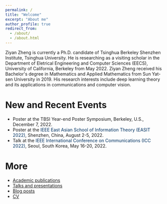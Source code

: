 ```yaml
---
permalink: /
title: "Welcome"
excerpt: "About me"
author_profile: true
redirect_from: 
  - /about/
  - /about.html
---
```


Ziyan Zheng is currently a Ph.D. candidate of Tsinghua Berkeley Shenzhen Institute, Tsinghua University. He is researching as a visiting scholar in the Department of Eletrical Engineering and Computer Sciences (EECS), University of California, Berkeley from May 2022. Ziyan Zheng received his Bachelor's degree in Mathematics and Applied Mathematics from Sun Yat-sen University in 2019. His research interests include deep learning theory and its applications in communications and computer vision.

# New and Recent Events

* Poster at the <a STYLE="text-decoration:none"
onMouseOver="this.style.color =  '#FDB515'"
onMouseOut="this.style.color = '#003262'"> TBSI Year-end Poster Symposium, Berkeley, U.S., December 7, 2022.
* Poster at the <a STYLE="text-decoration:none"
href="http://easit.itguangzhou.cn/pdf/Posters.pdf"><FONT color="#003262"
onMouseOver="this.style.color =  '#FDB515'"
onMouseOut="this.style.color = '#003262'"> IEEE East Asian School of Information Theory 
(EASIT 2022)</FONT></a>, Shenzhen, China, August 2-5, 2022.
* Talk at the <a STYLE="text-decoration:none"
href="https://icc2022.ieee-icc.org/program/technical-symposium-program/symposia-virtual-wednesday-18-may-2022#SAC-MLC-9"><FONT color="#003262"
onMouseOver="this.style.color =  '#FDB515'"
onMouseOut="this.style.color = '#003262'"> IEEE International Conference on Communications 
(ICC 2022)</FONT></a>, Seoul, South Korea, May 16-20, 2022.

# More

* [Academic publications](https://ziyanzheng.github.io/publications/) 
* [Talks and presentations](https://ziyanzheng.github.io/talks/) 
* [Blog posts](https://ziyanzheng.github.io/year-archive/) 
* [CV](https://ziyanzheng.github.io/cv/)
